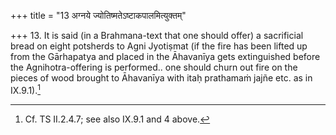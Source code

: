 +++
title = "13 अग्नये ज्योतिष्मतेऽष्टाकपालमित्युक्तम्"

+++
13. It is said (in a Brahmana-text that one should offer) a sacrificial bread on eight potsherds to Agni Jyotiṣmat (if the fire has been lifted up from the Gārhapatya and placed in the Āhavanīya gets extinguished before the Agnihotra-offering is performed.. one should churn out fire on the pieces of wood brought to Āhavanīya with itaḥ prathamaṁ jajñe etc. as in IX.9.1).[^1]  


[^1]: Cf. TS II.2.4.7; see also IX.9.1 and 4 above.
